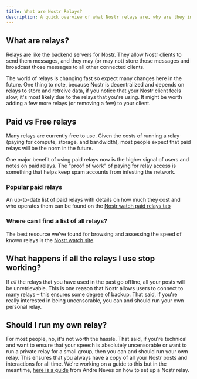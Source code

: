 ```yaml
---
title: What are Nostr Relays?
description: A quick overview of what Nostr relays are, why are they important, and how they work.
---
```


## What are relays?

Relays are like the backend servers for Nostr. They allow Nostr clients to send them messages, and they may (or may not) store those messages and broadcast those messages to all other connected clients.

The world of relays is changing fast so expect many changes here in the future. One thing to note, because Nostr is decentralized and depends on relays to store and retreive data, if you notice that your Nostr client feels slow, it's most likely due to the relays that you're using. It might be worth adding a few more relays (or removing a few) to your client.

## Paid vs Free relays

Many relays are currently free to use. Given the costs of running a relay (paying for compute, storage, and bandwidth), most people expect that paid relays will be the norm in the future.

One major benefit of using paid relays now is the higher signal of users and notes on paid relays. The "proof of work" of paying for relay access is something that helps keep spam accounts from infesting the network.

### Popular paid relays

An up-to-date list of paid relays with details on how much they cost and who operates them can be found on the [Nostr.watch paid relays tab](https://nostr.watch/relays/find#paid)

### Where can I find a list of all relays?

The best resource we've found for browsing and assessing the speed of known relays is the [Nostr.watch site](https://nostr.watch/relays/find).

## What happens if all the relays I use stop working?

If _all_ the relays that you have used in the past go offline, all your posts will be unretrievable. This is one reason that Nostr allows users to connect to many relays – this ensures some degree of backup. That said, if you're really interested in being uncensorable, you can and should run your own personal relay.

## Should I run my own relay?

For most people, no, it's not worth the hassle. That said, if you're technical and want to ensure that your speech is absolutely uncensorable or want to run a private relay for a small group, then you can and should run your own relay. This ensures that you always have a copy of all your Nostr posts and interactions for all time. We're working on a guide to this but in the meantime, [here is a guide](https://andreneves.xyz/p/set-up-a-nostr-relay-server-in-under) from Andre Neves on how to set up a Nostr relay.
